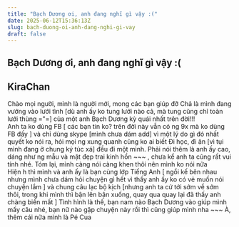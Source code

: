 ```yaml
---
title: "Bạch Dương ơi, anh đang nghĩ gì vậy :("
date: 2025-06-12T15:36:13Z
slug: bach-duong-oi-anh-dang-nghi-gi-vay
draft: false
---
```


## Bạch Dương ơi, anh đang nghĩ gì vậy :(

## KiraChan

Chào mọi người, mình là người mới, mong các bạn giúp đỡ
Chả là mình đang vướng vào lưới tình [dù anh ấy ko tung lưới nào cả, mà tung cũng chỉ toàn lưới thùng ="=] của một anh Bạch Dương kỳ quái nhất trên đời!!!  
Anh ta ko dùng FB [ các bạn tin ko? trên đời này vẫn có ng 9x mà ko dùng FB đấy  ] và chỉ dùng skype [mình chưa dám add] vì một lý do gì đó nhất quyết ko nói ra, hỏi mọi ng xung quanh cũng ko ai biết  Đi học, đi ăn [vì tụi mình đang ở chung ký túc xá] đều đi một mình. Phải nói thêm là anh ấy cao, dáng như ng mẫu và mặt đẹp trai kinh hồn ~~~  , chưa kể anh ta cũng rất vui tính nhé.   Tóm lại, mình càng nói càng khen thôi nên mình ko nói nữa  
Hiện h thì mình và anh ấy là bạn cùng lớp Tiếng Anh [ ngồi kế bên nhau nhưng mình chưa dám hỏi chuyện gì hết vì thấy anh ấy ko có vẻ muốn nói chuyện lắm ] và chung câu lạc bộ kịch [nhưng anh ta cứ tới sớm về sớm thôi, trong khi mình thì bận lên bận xuống, quay qua quay lại đã thấy anh chàng biến mất ] 
Tình hình là thế, bạn nam nào Bạch Dương vào giúp mình mấy câu nhé, bạn nữ nào gặp chuyện này rồi thì cũng giúp mình nha ~~~ 
À, thêm cái nữa mình là Pé Cua